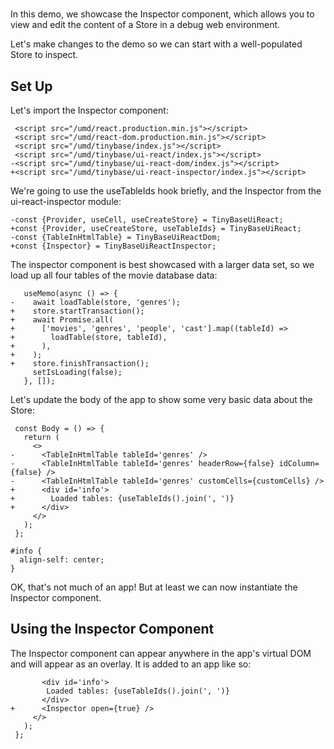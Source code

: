 # <Inspector />

In this demo, we showcase the Inspector component, which allows you to view and
edit the content of a Store in a debug web environment.

Let's make changes to the <TableInHtmlTable /> demo so we can start with a
well-populated Store to inspect.

[base]: # '<TableInHtmlTable />'

## Set Up

Let's import the Inspector component:

```diff-html
 <script src="/umd/react.production.min.js"></script>
 <script src="/umd/react-dom.production.min.js"></script>
 <script src="/umd/tinybase/index.js"></script>
 <script src="/umd/tinybase/ui-react/index.js"></script>
-<script src="/umd/tinybase/ui-react-dom/index.js"></script>
+<script src="/umd/tinybase/ui-react-inspector/index.js"></script>
```

We're going to use the useTableIds hook briefly, and the Inspector from the
ui-react-inspector module:

```diff-js
-const {Provider, useCell, useCreateStore} = TinyBaseUiReact;
+const {Provider, useCreateStore, useTableIds} = TinyBaseUiReact;
-const {TableInHtmlTable} = TinyBaseUiReactDom;
+const {Inspector} = TinyBaseUiReactInspector;
```

The inspector component is best showcased with a larger data set, so we load up
all four tables of the movie database data:

```diff-jsx
   useMemo(async () => {
-    await loadTable(store, 'genres');
+    store.startTransaction();
+    await Promise.all(
+      ['movies', 'genres', 'people', 'cast'].map((tableId) =>
+        loadTable(store, tableId),
+      ),
+    );
+    store.finishTransaction();
     setIsLoading(false);
   }, []);
```

Let's update the body of the app to show some very basic data about the Store:

```diff-jsx
 const Body = () => {
   return (
     <>
-      <TableInHtmlTable tableId='genres' />
-      <TableInHtmlTable tableId='genres' headerRow={false} idColumn={false} />
-      <TableInHtmlTable tableId='genres' customCells={customCells} />
+      <div id='info'>
+        Loaded tables: {useTableIds().join(', ')}
+      </div>
     </>
   );
 };
```

```less
#info {
  align-self: center;
}
```

OK, that's not much of an app! But at least we can now instantiate the Inspector
component.

## Using the Inspector Component

The Inspector component can appear anywhere in the app's virtual DOM and will
appear as an overlay. It is added to an app like so:

```diff-jsx
       <div id='info'>
        Loaded tables: {useTableIds().join(', ')}
       </div>
+      <Inspector open={true} />
     </>
   );
 };
```

